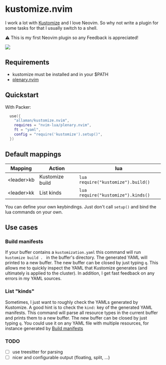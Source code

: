 # kustomize.nvim

I work a lot with [Kustomize](https://kustomize.io/) and I love Neovim. So why not write a plugin for some tasks for that I usually switch to a shell.

⚠ This is my first Neovim plugin so any Feedback is appreciated!

![](https://gifyu.com/image/ShzzC)

## Requirements

- kustomize must be installed and in your $PATH
- [plenary.nvim](https://github.com/nvim-lua/plenary.nvim)

## Quickstart

With Packer:

```lua
  use({
    "allaman/kustomize.nvim",
    requires = "nvim-lua/plenary.nvim",
    ft = "yaml",
    config = "require('kustomize').setup()",
  })
```

## Default mappings

| Mapping      | Action          | lua                                |
| ------------ | --------------- | ---------------------------------- |
| \<leader\>kb | Kustomize build | `lua require("kustomize").build()` |
| \<leader\>kk | List kinds      | `lua require("kustomize").kinds()` |

You can define your own keybindings. Just don't call `setup()` and bind the lua commands on your own.

## Use cases

### Build manifests

If your buffer contains a `kustomization.yaml` this command will run `kustomize build . ` in the buffer's directory. The generated YAML will printed to a new buffer. The new buffer can be closed by just typing `q`.
This allows me to quickly inspect the YAML that Kustomize generates (and ultimately is applied to the cluster). In addition, I get fast feedback on any errors in my YAML sources.

### List "kinds"

Sometimes, I just want to roughly check the YAMLs generated by Kustomize. A good hint is to check the `kind:` key of the generated YAML manifests. This command will parse all resource types in the current buffer and prints them to a new buffer. The new buffer can be closed by just typing `q`. You could use it on any YAML file with multiple resources, for instance generated by [Build manifests](#build-manifests)

### TODO

- [ ] use treesitter for parsing
- [ ] nicer and configurable output (floating, split, ...)
